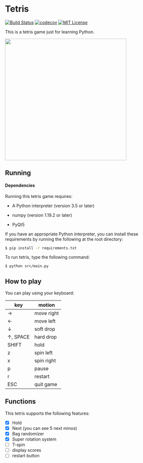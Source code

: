 # Tetris

[![Build Status](https://travis-ci.org/maru143/tetris.svg?branch=master)](https://travis-ci.org/maru143/tetris)
[![codecov](https://codecov.io/gh/maru143/tetris/branch/master/graph/badge.svg)](https://codecov.io/gh/maru143/tetris)
[![MIT License](http://img.shields.io/badge/license-MIT-blue.svg?style=flat)](LICENSE)

This is a tetris game just for learning Python.

<img src="image/demo.gif" width="400px">

## Running

#### Dependencies

Running this tetris game requires:

- A Python interpreter (version 3.5 or later)

- numpy (version 1.19.2 or later)

- PyQt5



If you have an appropriate Python interpreter, you can install these requirements by running the following at the root directory:

```bash
$ pip install -r requirements.txt 
```



To run tetris, type the following command:

```bash
$ python src/main.py
```



## How to play

You can play using your keyboard:

| key                     | motion     |
| ----------------------- | ---------- |
| →                       | move right |
| ←                       | move left  |
| ↓                       | soft drop  |
| ↑, SPACE                | hard drop  |
| SHIFT                   | hold       |
| z                       | spin left  |
| x                       | spin right |
| p                       | pause      |
| r                       | restart    |
| ESC                     | quit game  |



## Functions

This tetris supports the following features:

- [x] Hold
- [x] Next (you can see 5 next minos)
- [x] Bag randomizer
- [x] Super rotation system
- [ ] T-spin 
- [ ] display scores
- [ ] restart button